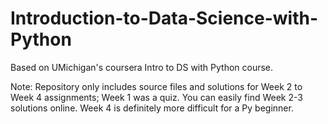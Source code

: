 # Introduction-to-Data-Science-with-Python

Based on UMichigan's coursera Intro to DS with Python course.

Note: Repository only includes source files and solutions for Week 2 to Week 4 assignments; Week 1 was a quiz. You can easily find Week 2-3 solutions online. Week 4 is definitely more difficult for a Py beginner.
